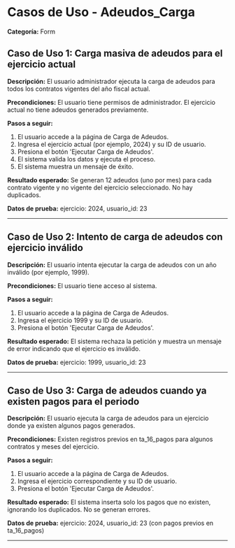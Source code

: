 # Casos de Uso - Adeudos_Carga

**Categoría:** Form

## Caso de Uso 1: Carga masiva de adeudos para el ejercicio actual

**Descripción:** El usuario administrador ejecuta la carga de adeudos para todos los contratos vigentes del año fiscal actual.

**Precondiciones:**
El usuario tiene permisos de administrador. El ejercicio actual no tiene adeudos generados previamente.

**Pasos a seguir:**
1. El usuario accede a la página de Carga de Adeudos.
2. Ingresa el ejercicio actual (por ejemplo, 2024) y su ID de usuario.
3. Presiona el botón 'Ejecutar Carga de Adeudos'.
4. El sistema valida los datos y ejecuta el proceso.
5. El sistema muestra un mensaje de éxito.

**Resultado esperado:**
Se generan 12 adeudos (uno por mes) para cada contrato vigente y no vigente del ejercicio seleccionado. No hay duplicados.

**Datos de prueba:**
ejercicio: 2024, usuario_id: 23

---

## Caso de Uso 2: Intento de carga de adeudos con ejercicio inválido

**Descripción:** El usuario intenta ejecutar la carga de adeudos con un año inválido (por ejemplo, 1999).

**Precondiciones:**
El usuario tiene acceso al sistema.

**Pasos a seguir:**
1. El usuario accede a la página de Carga de Adeudos.
2. Ingresa el ejercicio 1999 y su ID de usuario.
3. Presiona el botón 'Ejecutar Carga de Adeudos'.

**Resultado esperado:**
El sistema rechaza la petición y muestra un mensaje de error indicando que el ejercicio es inválido.

**Datos de prueba:**
ejercicio: 1999, usuario_id: 23

---

## Caso de Uso 3: Carga de adeudos cuando ya existen pagos para el periodo

**Descripción:** El usuario ejecuta la carga de adeudos para un ejercicio donde ya existen algunos pagos generados.

**Precondiciones:**
Existen registros previos en ta_16_pagos para algunos contratos y meses del ejercicio.

**Pasos a seguir:**
1. El usuario accede a la página de Carga de Adeudos.
2. Ingresa el ejercicio correspondiente y su ID de usuario.
3. Presiona el botón 'Ejecutar Carga de Adeudos'.

**Resultado esperado:**
El sistema inserta solo los pagos que no existen, ignorando los duplicados. No se generan errores.

**Datos de prueba:**
ejercicio: 2024, usuario_id: 23 (con pagos previos en ta_16_pagos)

---

